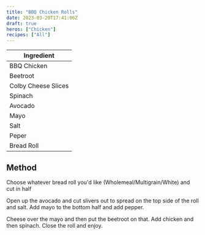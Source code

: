 ```yaml
---
title: "BBQ Chicken Rolls"
date: 2023-03-20T17:41:06Z
draft: true
heros: ["Chicken"]
recipes: ["All"]
---
```


| Ingredient  | 
| ----- |
| BBQ Chicken |
| Beetroot |
| Colby Cheese Slices |
| Spinach |
| Avocado |
| Mayo |
| Salt |
| Peper |
| Bread Roll |

## Method

Choose whatever bread roll you'd like (Wholemeal/Multigrain/White) and cut in half

Open up the avocado and cut slivers out to spread on the top side of the roll and salt. Add mayo to the bottom half and add pepper.

Cheese over the mayo and then put the beetroot on that. Add chicken and then spinach. Close the roll and enjoy.